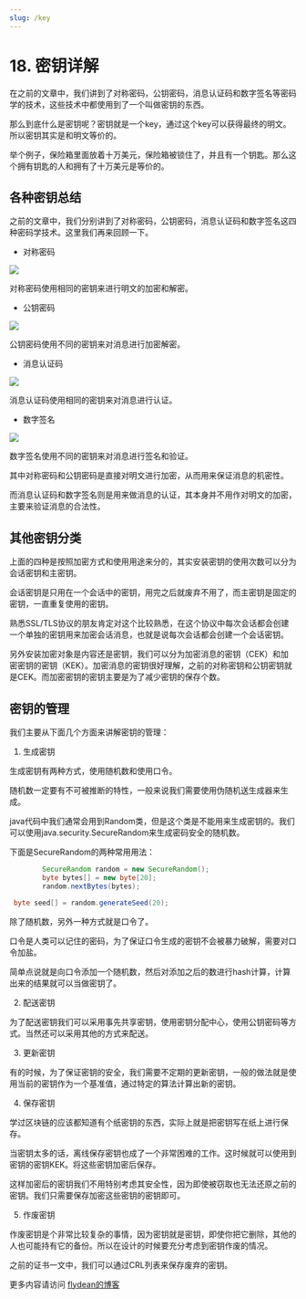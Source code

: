 ```yaml
---
slug: /key
---
```


# 18. 密钥详解

在之前的文章中，我们讲到了对称密码，公钥密码，消息认证码和数字签名等密码学的技术，这些技术中都使用到了一个叫做密钥的东西。

那么到底什么是密钥呢？密钥就是一个key，通过这个key可以获得最终的明文。所以密钥其实是和明文等价的。

举个例子，保险箱里面放着十万美元，保险箱被锁住了，并且有一个钥匙。那么这个拥有钥匙的人和拥有了十万美元是等价的。

## 各种密钥总结

之前的文章中，我们分别讲到了对称密码，公钥密码，消息认证码和数字签名这四种密码学技术。这里我们再来回顾一下。

* 对称密码

![](https://img-blog.csdnimg.cn/20200331134452961.png)

对称密码使用相同的密钥来进行明文的加密和解密。

* 公钥密码

![](https://img-blog.csdnimg.cn/20200331134503633.png)

公钥密码使用不同的密钥来对消息进行加密解密。

* 消息认证码

![](https://img-blog.csdnimg.cn/20200331134515488.png)

消息认证码使用相同的密钥来对消息进行认证。

* 数字签名

![](https://img-blog.csdnimg.cn/20200331134524955.png)

数字签名使用不同的密钥来对消息进行签名和验证。

其中对称密码和公钥密码是直接对明文进行加密，从而用来保证消息的机密性。

而消息认证码和数字签名则是用来做消息的认证，其本身并不用作对明文的加密，主要来验证消息的合法性。

## 其他密钥分类

上面的四种是按照加密方式和使用用途来分的，其实安装密钥的使用次数可以分为会话密钥和主密钥。

会话密钥是只用在一个会话中的密钥，用完之后就废弃不用了，而主密钥是固定的密钥，一直重复使用的密钥。

熟悉SSL/TLS协议的朋友肯定对这个比较熟悉，在这个协议中每次会话都会创建一个单独的密钥用来加密会话消息，也就是说每次会话都会创建一个会话密钥。

另外安装加密对象是内容还是密钥，我们可以分为加密消息的密钥（CEK）和加密密钥的密钥（KEK）。加密消息的密钥很好理解，之前的对称密钥和公钥密钥就是CEK。而加密密钥的密钥主要是为了减少密钥的保存个数。

## 密钥的管理

我们主要从下面几个方面来讲解密钥的管理：

1. 生成密钥

生成密钥有两种方式，使用随机数和使用口令。

随机数一定要有不可被推断的特性，一般来说我们需要使用伪随机送生成器来生成。

java代码中我们通常会用到Random类，但是这个类是不能用来生成密钥的。我们可以使用java.security.SecureRandom来生成密码安全的随机数。

下面是SecureRandom的两种常用用法：

~~~java
        SecureRandom random = new SecureRandom();
        byte bytes[] = new byte[20];
        random.nextBytes(bytes);
~~~

~~~java
 byte seed[] = random.generateSeed(20);
~~~

除了随机数，另外一种方式就是口令了。

口令是人类可以记住的密码，为了保证口令生成的密钥不会被暴力破解，需要对口令加盐。 

简单点说就是向口令添加一个随机数，然后对添加之后的数进行hash计算，计算出来的结果就可以当做密钥了。

2. 配送密钥

为了配送密钥我们可以采用事先共享密钥，使用密钥分配中心，使用公钥密码等方式。当然还可以采用其他的方式来配送。

3. 更新密钥

有的时候，为了保证密钥的安全，我们需要不定期的更新密钥，一般的做法就是使用当前的密钥作为一个基准值，通过特定的算法计算出新的密钥。

4. 保存密钥

学过区块链的应该都知道有个纸密钥的东西，实际上就是把密钥写在纸上进行保存。

当密钥太多的话，离线保存密钥也成了一个非常困难的工作。这时候就可以使用到密钥的密钥KEK。将这些密钥加密后保存。

这样加密后的密钥我们不用特别考虑其安全性，因为即使被窃取也无法还原之前的密钥。我们只需要保存加密这些密钥的密钥即可。

5. 作废密钥

作废密钥是个非常比较复杂的事情，因为密钥就是密钥，即使你把它删除，其他的人也可能持有它的备份。所以在设计的时候要充分考虑到密钥作废的情况。

之前的证书一文中，我们可以通过CRL列表来保存废弃的密钥。

更多内容请访问 [flydean的博客](www.flydean.com)